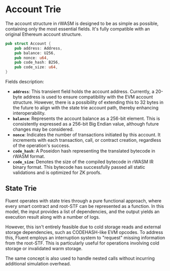 # Account Trie

The account structure in rWASM is designed to be as simple as possible, containing only the most essential fields.
It's fully compatible with an original Ethereum account structure.

```rust
pub struct Account {
    pub address: Address,
    pub balance: U256,
    pub nonce: u64,
    pub code_hash: B256,
    pub code_size: u64,
}
```

Fields description:
- **`address`**: This transient field holds the account address. Currently, a 20-byte address is used to ensure compatibility with the EVM account structure. However, there is a possibility of extending this to 32 bytes in the future to align with the state trie account path, thereby enhancing interoperability.
- **`balance`**: Represents the account balance as a 256-bit element. This is consistently expressed as a 256-bit Big Endian value, although future changes may be considered.
- **`nonce`**: Indicates the number of transactions initiated by this account. It increments with each transaction, call, or contract creation, regardless of the operation's success.
- **`code_hash`**: A Poseidon hash representing the translated bytecode in rWASM format.
- **`code_size`**: Denotes the size of the compiled bytecode in rWASM IR binary format. This bytecode has successfully passed all static validations and is optimized for ZK proofs.

## State Trie

Fluent operates with state tries through a pure functional approach,
where every smart contract and root-STF can be represented as a function.
In this model, the input provides a list of dependencies,
and the output yields an execution result along with a number of logs.

However, this isn't entirely feasible due to cold storage reads and external storage dependencies,
such as CODEHASH-like EVM opcodes.
To address this, Fluent employs an interruption system to "request" missing information from the root-STF.
This is particularly useful for operations involving cold storage or invalidated warm storage.

The same concept is also used to handle nested calls without incurring additional simulation overhead.
